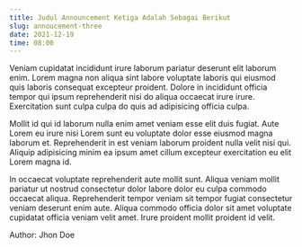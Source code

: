 ```yaml
---
title: Judul Announcement Ketiga Adalah Sebagai Berikut
slug: annoucement-three
date: 2021-12-19
time: 08:00
---
```


Veniam cupidatat incididunt irure laborum pariatur deserunt elit laborum enim. Lorem magna non aliqua sint labore voluptate laboris qui eiusmod quis laboris consequat excepteur proident. Dolore in incididunt officia tempor qui ipsum reprehenderit nisi do aliqua occaecat irure irure. Exercitation sunt culpa culpa do quis ad adipisicing officia culpa.

Mollit id qui id laborum nulla enim amet veniam esse elit duis fugiat. Aute Lorem eu irure nisi Lorem sunt eu voluptate dolor esse eiusmod magna laborum et. Reprehenderit in est veniam laborum proident nulla velit nisi qui. Aliquip adipisicing minim ea ipsum amet cillum excepteur exercitation eu elit Lorem magna id.

In occaecat voluptate reprehenderit aute mollit sunt. Aliqua veniam mollit pariatur ut nostrud consectetur dolor labore dolor eu culpa commodo occaecat aliqua. Reprehenderit tempor veniam sit tempor fugiat consectetur veniam deserunt enim aute. Aliqua commodo officia dolor sit amet voluptate cupidatat officia veniam velit amet. Irure proident mollit proident id velit.

Author: Jhon Doe